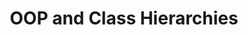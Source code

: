 ---
title: "OOP and Class Hierarchies"
published: true
morea_id: prereq-butterworth
morea_url: https://courses.ics.hawaii.edu/ReviewICS211/modules/oop
morea_icon_url: https://courses.ics.hawaii.edu/ReviewICS211/morea/030.oop/oop.jpg
morea_type: prerequisite
morea_labels:
---
